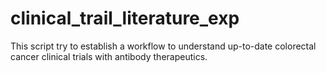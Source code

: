 # clinical_trail_literature_exp
This script try to establish a workflow to understand up-to-date colorectal cancer clinical trials with antibody therapeutics.
